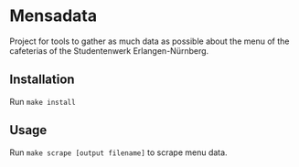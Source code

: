 # Mensadata

Project for tools to gather as much data as possible about the menu of the cafeterias of the Studentenwerk Erlangen-Nürnberg.

## Installation

Run `make install`

## Usage

Run `make scrape [output filename]` to scrape menu data.
